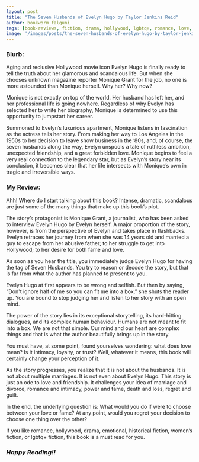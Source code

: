 ```yaml
---
layout: post
title: "The Seven Husbands of Evelyn Hugo by Taylor Jenkins Reid"
author: bookworm_falguni
tags: [book-reviews, fiction, drama, hollywood, lgbtq+, romance, love, dark-secrets, feminism, death, historical-fiction, based-on-real-life, success, emotional, classic, dreams, career, personality, sexual-assault]
image: '/images/posts/the-seven-husbands-of-evelyn-hugo-by-taylor-jenkins-reid.jpg'
---
```


### **Blurb:**
Aging and reclusive Hollywood movie icon Evelyn Hugo is finally ready to tell the truth about her glamorous and scandalous life. But when she chooses unknown magazine reporter Monique Grant for the job, no one is more astounded than Monique herself. Why her? Why now?

Monique is not exactly on top of the world. Her husband has left her, and her professional life is going nowhere. Regardless of why Evelyn has selected her to write her biography, Monique is determined to use this opportunity to jumpstart her career.

Summoned to Evelyn’s luxurious apartment, Monique listens in fascination as the actress tells her story. From making her way to Los Angeles in the 1950s to her decision to leave show business in the ’80s, and, of course, the seven husbands along the way, Evelyn unspools a tale of ruthless ambition, unexpected friendship, and a great forbidden love. Monique begins to feel a very real connection to the legendary star, but as Evelyn’s story near its conclusion, it becomes clear that her life intersects with Monique’s own in tragic and irreversible ways.

### **My Review:**
Ahh! Where do I start talking about this book? Intense, dramatic, scandalous are just some of the many things that make up this book’s plot.

The story’s protagonist is Monique Grant, a journalist, who has been asked to interview Evelyn Hugo by Evelyn herself. A major proportion of the story, however, is from the perspective of Evelyn and takes place in flashbacks. Evelyn retraces her journey from when she was 14 years old and married a guy to escape from her abusive father; to her struggle to get into Hollywood; to her desire for both fame and love.   

As soon as you hear the title, you immediately judge Evelyn Hugo for having the tag of Seven Husbands. You try to reason or decode the story, but that is far from what the author has planned to present to you.

Evelyn Hugo at first appears to be wrong and selfish. But then by saying, “Don't ignore half of me so you can fit me into a box,” she shuts the reader up. You are bound to stop judging her and listen to her story with an open mind. 

The power of the story lies in its exceptional storytelling, its hard-hitting dialogues, and its complex human behaviour. Humans are not meant to fit into a box. We are not that simple. Our mind and our heart are complex things and that is what the author beautifully brings up in the story.

You must have, at some point, found yourselves wondering: what does love mean? Is it intimacy, loyalty, or trust? Well, whatever it means, this book will certainly change your perception of it.

As the story progresses, you realize that it is not about the husbands. It is not about multiple marriages. It is not even about Evelyn Hugo. This story is just an ode to love and friendship. It challenges your idea of marriage and divorce, romance and intimacy, power and fame, death and loss, regret and guilt. 

In the end, the underlying question is: What would you do if were to choose between your love or fame? At any point, would you regret your decision to choose one thing over the other?

If you like romance, hollywood, drama, emotional, historical fiction, women’s fiction, or lgbtq+ fiction, this book is a must read for you.

### ***Happy Reading!!***
